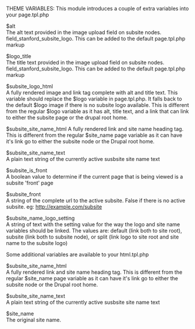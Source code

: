 THEME VARIABLES:
This module introduces a couple of extra variables into your page.tpl.php

$alt                   
The alt text provided in the image upload field on subsite
nodes. field_stanford_subsite_logo. This can be added to
the default page.tpl.php markup

$logo_title           
The title text provided in the image upload field on
subsite nodes. field_stanford_subsite_logo. This can be
added to the default page.tpl.php markup

$subsite_logo_html    
A fully rendered image and link tag complete with alt and
title text. This variable should replace the $logo
variable in page.tpl.php. It falls back to the default
$logo image if there is no subsite logo available. This is
different from the regular $logo variable as it has alt,
title text, and a link that can link to either the subsite
page or the drupal root home.

$subsite_site_name_html
A fully rendered link and site name heading tag. This
is different from the regular $site_name page variable
as it can have it's link go to either the subsite node
or the Drupal root home.

$subsite_site_name_text  
A plain text string of the currently active susbsite
site name text

$subsite_is_front     
A boolean value to determine if the current page that is
being viewed is a subsite 'front' page

$subsite_front       
A string of the complete url to the active subsite. False
if there is no active subsite.
eg: http://example.com/subsite

$subsite_name_logo_setting    
A string of text with the setting value for the
way the logo and site name variables should be
linked. The values are: default (link both to site
root), subsite (link both to subsite node), or
split (link logo to site root and site name to the
subsite logo)


Some additional variables are available to your html.tpl.php

$subsite_site_name_html   
A fully rendered link and site name heading tag. This
is different from the regular $site_name page variable
as it can have it's link go to either the subsite node
or the Drupal root home.

$subsite_site_name_text  
A plain text string of the currently active susbsite
site name text

$site_name                
The original site name.
